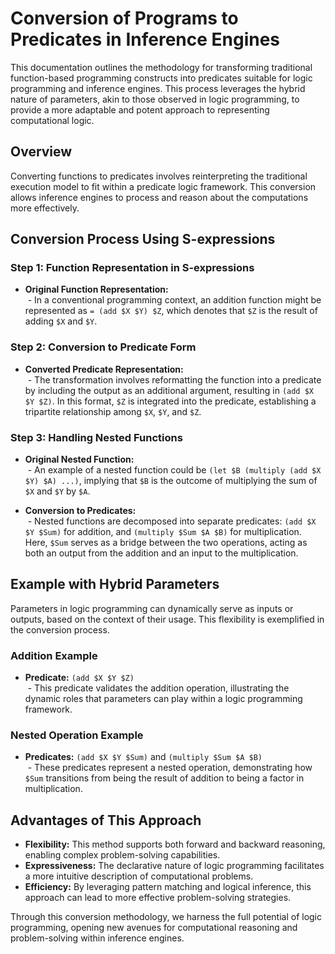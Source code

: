 # Conversion of Programs to Predicates in Inference Engines

This documentation outlines the methodology for transforming traditional function-based programming constructs into predicates suitable for logic programming and inference engines. This process leverages the hybrid nature of parameters, akin to those observed in logic programming, to provide a more adaptable and potent approach to representing computational logic.

## Overview

Converting functions to predicates involves reinterpreting the traditional execution model to fit within a predicate logic framework. This conversion allows inference engines to process and reason about the computations more effectively.

## Conversion Process Using S-expressions

### Step 1: Function Representation in S-expressions

- **Original Function Representation:**  
 - In a conventional programming context, an addition function might be represented as `= (add $X $Y) $Z`, which denotes that `$Z` is the result of adding `$X` and `$Y`.

### Step 2: Conversion to Predicate Form

- **Converted Predicate Representation:**  
 - The transformation involves reformatting the function into a predicate by including the output as an additional argument, resulting in `(add $X $Y $Z)`. In this format, `$Z` is integrated into the predicate, establishing a tripartite relationship among `$X`, `$Y`, and `$Z`.

### Step 3: Handling Nested Functions

- **Original Nested Function:**  
 - An example of a nested function could be `(let $B (multiply (add $X $Y) $A) ...)`, implying that `$B` is the outcome of multiplying the sum of `$X` and `$Y` by `$A`.

- **Conversion to Predicates:**  
 - Nested functions are decomposed into separate predicates: `(add $X $Y $Sum)` for addition, and `(multiply $Sum $A $B)` for multiplication. Here, `$Sum` serves as a bridge between the two operations, acting as both an output from the addition and an input to the multiplication.

## Example with Hybrid Parameters

Parameters in logic programming can dynamically serve as inputs or outputs, based on the context of their usage. This flexibility is exemplified in the conversion process.

### Addition Example

- **Predicate:** `(add $X $Y $Z)`  
 - This predicate validates the addition operation, illustrating the dynamic roles that parameters can play within a logic programming framework.

### Nested Operation Example

- **Predicates:** `(add $X $Y $Sum)` and `(multiply $Sum $A $B)`  
 - These predicates represent a nested operation, demonstrating how `$Sum` transitions from being the result of addition to being a factor in multiplication.

## Advantages of This Approach

- **Flexibility:** This method supports both forward and backward reasoning, enabling complex problem-solving capabilities.  
- **Expressiveness:** The declarative nature of logic programming facilitates a more intuitive description of computational problems.  
- **Efficiency:** By leveraging pattern matching and logical inference, this approach can lead to more effective problem-solving strategies.

Through this conversion methodology, we harness the full potential of logic programming, opening new avenues for computational reasoning and problem-solving within inference engines.
